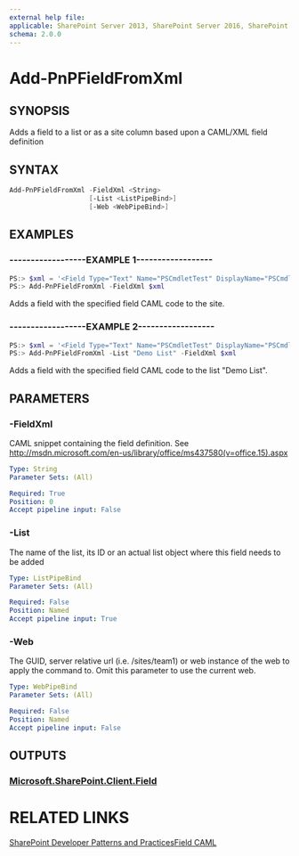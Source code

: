 ```yaml
---
external help file:
applicable: SharePoint Server 2013, SharePoint Server 2016, SharePoint Online
schema: 2.0.0
---
```

# Add-PnPFieldFromXml

## SYNOPSIS
Adds a field to a list or as a site column based upon a CAML/XML field definition

## SYNTAX 

```powershell
Add-PnPFieldFromXml -FieldXml <String>
                    [-List <ListPipeBind>]
                    [-Web <WebPipeBind>]
```

## EXAMPLES

### ------------------EXAMPLE 1------------------
```powershell
PS:> $xml = '<Field Type="Text" Name="PSCmdletTest" DisplayName="PSCmdletTest" ID="{27d81055-f208-41c9-a976-61c5473eed4a}" Group="Test" Required="FALSE" StaticName="PSCmdletTest" />'
PS:> Add-PnPFieldFromXml -FieldXml $xml
```

Adds a field with the specified field CAML code to the site.

### ------------------EXAMPLE 2------------------
```powershell
PS:> $xml = '<Field Type="Text" Name="PSCmdletTest" DisplayName="PSCmdletTest" ID="{27d81055-f208-41c9-a976-61c5473eed4a}" Group="Test" Required="FALSE" StaticName="PSCmdletTest" />'
PS:> Add-PnPFieldFromXml -List "Demo List" -FieldXml $xml
```

Adds a field with the specified field CAML code to the list "Demo List".

## PARAMETERS

### -FieldXml
CAML snippet containing the field definition. See http://msdn.microsoft.com/en-us/library/office/ms437580(v=office.15).aspx

```yaml
Type: String
Parameter Sets: (All)

Required: True
Position: 0
Accept pipeline input: False
```

### -List
The name of the list, its ID or an actual list object where this field needs to be added

```yaml
Type: ListPipeBind
Parameter Sets: (All)

Required: False
Position: Named
Accept pipeline input: True
```

### -Web
The GUID, server relative url (i.e. /sites/team1) or web instance of the web to apply the command to. Omit this parameter to use the current web.

```yaml
Type: WebPipeBind
Parameter Sets: (All)

Required: False
Position: Named
Accept pipeline input: False
```

## OUTPUTS

### [Microsoft.SharePoint.Client.Field](https://msdn.microsoft.com/en-us/library/microsoft.sharepoint.client.field.aspx)

# RELATED LINKS

[SharePoint Developer Patterns and Practices](http://aka.ms/sppnp)[Field CAML](http://msdn.microsoft.com/en-us/library/office/ms437580(v=office.15).aspx)